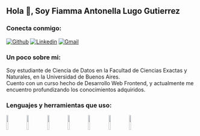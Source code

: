 ## Hola 👋, Soy Fiamma Antonella Lugo Gutierrez

### **Conecta conmigo:**

[![Github](https://img.shields.io/badge/-Github-000?style=flat&logo=Github&logoColor=white)](https://github.com/AntonellaLG)
[![Linkedin](https://img.shields.io/badge/-LinkedIn-blue?style=flat&logo=Linkedin&logoColor=white)](https://www.linkedin.com/in/falugogutierrez/)
[![Gmail](https://img.shields.io/badge/-Gmail-c14438?style=flat&logo=Gmail&logoColor=white)](mailto:fiammaantonella.falg@gmail.com)




### **Un poco sobre mi:**

Soy estudiante de Ciencia de Datos en la Facultad de Ciencias Exactas y Naturales, en la Universidad de Buenos Aires.
<br />
Cuento con un curso hecho de Desarrollo Web Frontend, y actualmente me encuentro profundizando los conocimientos adquiridos.




### **Lenguajes y herramientas que uso:** 

<p> 
    <code><img width="10%" src="https://www.vectorlogo.zone/logos/w3_html5/w3_html5-ar21.svg"></code>
    <code><img width="10%" src="https://www.vectorlogo.zone/logos/w3_css/w3_css-ar21.svg"></code>
    <code><img width="10%" src="https://www.vectorlogo.zone/logos/getbootstrap/getbootstrap-ar21.svg"></code>
    <code><img width="10%" src="https://www.vectorlogo.zone/logos/javascript/javascript-ar21.svg"></code>
    <code><img width="10%" src="https://www.vectorlogo.zone/logos/reactjs/reactjs-ar21.svg"></code>
    <code><img width="10%" src="https://www.vectorlogo.zone/logos/python/python-ar21.svg"></code>
    <code><img width="10%" src="https://www.vectorlogo.zone/logos/microsoft_powerbi/microsoft_powerbi-ar21.svg"></code>
</p>

